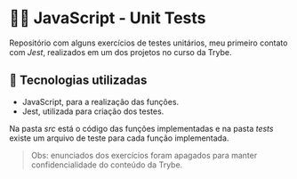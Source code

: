# 🧑‍🏭 JavaScript - Unit Tests

Repositório com alguns exercícios de testes unitários, meu primeiro contato com *Jest*, realizados em um dos projetos no curso da Trybe.

## 🔧 Tecnologias utilizadas

- JavaScript, para a realização das funções.
- Jest, utilizada para criação dos testes.

Na pasta *src* está o código das funções implementadas e na pasta *tests* existe um arquivo de teste para cada função implementada.

> Obs: enunciados dos exercícios foram apagados para manter confidencialidade do conteúdo da Trybe.
